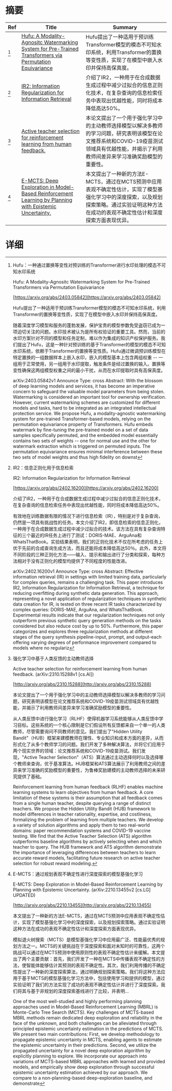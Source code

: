 # 摘要

| Ref | Title | Summary |
| --- | --- | --- |
| [^1] | [Hufu: A Modality-Agnositc Watermarking System for Pre-Trained Transformers via Permutation Equivariance](https://arxiv.org/abs/2403.05842) | Hufu提出了一种适用于预训练Transformer模型的模态不可知水印系统，利用Transformer的置换等变性质，实现了在模型中嵌入水印并保持高保真度。 |
| [^2] | [IR2: Information Regularization for Information Retrieval](https://arxiv.org/abs/2402.16200) | 介绍了IR2，一种用于在合成数据生成过程中减少过拟合的信息正则化技术，在复杂查询的信息检索任务中表现出优越性能，同时将成本降低高达50%。 |
| [^3] | [Active teacher selection for reinforcement learning from human feedback.](http://arxiv.org/abs/2310.15288) | 本论文提出了一个用于强化学习中的主动教师选择模型以解决多教师的学习问题，研究表明该模型在论文推荐系统和COVID-19疫苗测试领域具有优越性能，并揭示了利用教师间差异来学习准确奖励模型的重要性。 |
| [^4] | [E-MCTS: Deep Exploration in Model-Based Reinforcement Learning by Planning with Epistemic Uncertainty.](http://arxiv.org/abs/2210.13455) | 本文提出了一种新的方法E-MCTS，通过在MCTS预测中应用表观不确定性估计，实现了模型基强化学习中的深度探索，以及规划探索策略。通过实验证明这种方法在成功的表观不确定性估计和深度探索方面表现优异。 |

# 详细

[^1]: Hufu：一种通过置换等变性对预训练的Transformer进行水印处理的模态不可知水印系统

    Hufu: A Modality-Agnositc Watermarking System for Pre-Trained Transformers via Permutation Equivariance

    [https://arxiv.org/abs/2403.05842](https://arxiv.org/abs/2403.05842)

    Hufu提出了一种适用于预训练Transformer模型的模态不可知水印系统，利用Transformer的置换等变性质，实现了在模型中嵌入水印并保持高保真度。

    

    随着深度学习模型和服务的蓬勃发展，保护宝贵的模型参数免受盗窃已成为一项迫切关注的问题。水印技术被认为是所有权验证的重要工具。然而，当前的水印方案针对不同的模型和任务定制，难以作为集成的知识产权保护服务。我们提出了Hufu，这是一种针对预训练的基于Transformer的模型的模态不可知水印系统，依赖于Transformer的置换等变性质。Hufu通过微调预训练模型在特定置换的一组数据样本上嵌入水印，嵌入的模型基本上包含两组权重 -- 一组用于正常使用，另一组用于水印提取，触发条件是经过置换的输入。置换等变性确保这两组模型权重之间的最小干扰，从而在水印提取时具有高保真度。

    arXiv:2403.05842v1 Announce Type: cross  Abstract: With the blossom of deep learning models and services, it has become an imperative concern to safeguard the valuable model parameters from being stolen. Watermarking is considered an important tool for ownership verification. However, current watermarking schemes are customized for different models and tasks, hard to be integrated as an integrated intellectual protection service. We propose Hufu, a modality-agnostic watermarking system for pre-trained Transformer-based models, relying on the permutation equivariance property of Transformers. Hufu embeds watermark by fine-tuning the pre-trained model on a set of data samples specifically permuted, and the embedded model essentially contains two sets of weights -- one for normal use and the other for watermark extraction which is triggered on permuted inputs. The permutation equivariance ensures minimal interference between these two sets of model weights and thus high fidelity on downst
    
[^2]: IR2：信息正则化用于信息检索

    IR2: Information Regularization for Information Retrieval

    [https://arxiv.org/abs/2402.16200](https://arxiv.org/abs/2402.16200)

    介绍了IR2，一种用于在合成数据生成过程中减少过拟合的信息正则化技术，在复杂查询的信息检索任务中表现出优越性能，同时将成本降低高达50%。

    

    有效地在训练数据有限的情况下进行信息检索（IR），特别是对于复杂查询，仍然是一项具有挑战性的任务。本文介绍了IR2，即信息检索的信息正则化，一种用于在合成数据生成过程中减少过拟合的技术。该方法在具有复杂查询特征的三个最近的IR任务上进行了测试：DORIS-MAE、ArguAna和WhatsThatBook。实验结果表明，我们的正则化技术不仅在所考虑的任务上优于先前的合成查询生成方法，而且还能将成本降低高达50％。此外，本文将不同阶段的三种正则化方法——输入、提示和输出进行了分类和探索，每种方法相对于没有正则化的模型均提供了不同程度的性能改进。

    arXiv:2402.16200v1 Announce Type: cross  Abstract: Effective information retrieval (IR) in settings with limited training data, particularly for complex queries, remains a challenging task. This paper introduces IR2, Information Regularization for Information Retrieval, a technique for reducing overfitting during synthetic data generation. This approach, representing a novel application of regularization techniques in synthetic data creation for IR, is tested on three recent IR tasks characterized by complex queries: DORIS-MAE, ArguAna, and WhatsThatBook. Experimental results indicate that our regularization techniques not only outperform previous synthetic query generation methods on the tasks considered but also reduce cost by up to 50%. Furthermore, this paper categorizes and explores three regularization methods at different stages of the query synthesis pipeline-input, prompt, and output-each offering varying degrees of performance improvement compared to models where no regulariz
    
[^3]: 强化学习中基于人类反馈的主动教师选择

    Active teacher selection for reinforcement learning from human feedback. (arXiv:2310.15288v1 [cs.AI])

    [http://arxiv.org/abs/2310.15288](http://arxiv.org/abs/2310.15288)

    本论文提出了一个用于强化学习中的主动教师选择模型以解决多教师的学习问题，研究表明该模型在论文推荐系统和COVID-19疫苗测试领域具有优越性能，并揭示了利用教师间差异来学习准确奖励模型的重要性。

    

    从人类反馈中进行强化学习（RLHF）使得机器学习系统能够从人类反馈中学习目标。这些系统的一个核心限制是它们假设所有反馈都来自一个单一的人类教师，尽管需要询问不同教师的意见。我们提出了"Hidden Utility Bandit"（HUB）框架来建模教师在理性、专业知识和成本方面的差异，从而形式化了从多个教师学习的问题。我们开发了多种解决算法，并将它们应用于两个现实世界的领域：论文推荐系统和COVID-19疫苗测试。我们发现，"Active Teacher Selection"（ATS）算法通过主动选择何时以及选择哪个教师来查询，优于基准算法。HUB框架和ATS算法展示了利用教师之间的差异来学习准确的奖励模型的重要性，为鲁棒奖励建模的主动教师选择的未来研究提供了基础。

    Reinforcement learning from human feedback (RLHF) enables machine learning systems to learn objectives from human feedback. A core limitation of these systems is their assumption that all feedback comes from a single human teacher, despite querying a range of distinct teachers. We propose the Hidden Utility Bandit (HUB) framework to model differences in teacher rationality, expertise, and costliness, formalizing the problem of learning from multiple teachers. We develop a variety of solution algorithms and apply them to two real-world domains: paper recommendation systems and COVID-19 vaccine testing. We find that the Active Teacher Selection (ATS) algorithm outperforms baseline algorithms by actively selecting when and which teacher to query. The HUB framework and ATS algorithm demonstrate the importance of leveraging differences between teachers to learn accurate reward models, facilitating future research on active teacher selection for robust reward modeling.
    
[^4]: E-MCTS：通过规划表观不确定性进行深度探索的模型基强化学习

    E-MCTS: Deep Exploration in Model-Based Reinforcement Learning by Planning with Epistemic Uncertainty. (arXiv:2210.13455v2 [cs.LG] UPDATED)

    [http://arxiv.org/abs/2210.13455](http://arxiv.org/abs/2210.13455)

    本文提出了一种新的方法E-MCTS，通过在MCTS预测中应用表观不确定性估计，实现了模型基强化学习中的深度探索，以及规划探索策略。通过实验证明这种方法在成功的表观不确定性估计和深度探索方面表现优异。

    

    模拟退火树搜索（MCTS）是模型基强化学习中应用最广泛、性能最优秀的规划方法之一。MCTS的关键挑战在于深度探索和面对未知时的可靠性，这两个挑战可以通过在MCTS预测中使用原则性的表观不确定性估计来缓解。本文提出了两个主要贡献：首先，我们开发了一种在MCTS中传播表观不确定性的方法，使智能体能够估计其预测的表观不确定性。其次，我们利用传播的不确定性提出了一种新的深度探索算法，通过明确规划探索策略。我们将这种方法应用于基于MCTS的模型基强化学习方法中，包括使用学习和提供的模型，通过实验证明了我们的方法实现了成功的表观不确定性估计并进行了深度探索。我们将其与基于非规划的深度探索基线进行了比较，并表明...

    One of the most well-studied and highly performing planning approaches used in Model-Based Reinforcement Learning (MBRL) is Monte-Carlo Tree Search (MCTS). Key challenges of MCTS-based MBRL methods remain dedicated deep exploration and reliability in the face of the unknown, and both challenges can be alleviated through principled epistemic uncertainty estimation in the predictions of MCTS. We present two main contributions: First, we develop methodology to propagate epistemic uncertainty in MCTS, enabling agents to estimate the epistemic uncertainty in their predictions. Second, we utilize the propagated uncertainty for a novel deep exploration algorithm by explicitly planning to explore. We incorporate our approach into variations of MCTS-based MBRL approaches with learned and provided models, and empirically show deep exploration through successful epistemic uncertainty estimation achieved by our approach. We compare to a non-planning-based deep-exploration baseline, and demonstrate
    

